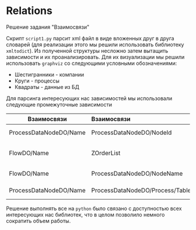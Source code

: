 # Relations
Решение задания "Взаимосвязи"

Скрипт `script1.py` парсит xml файл в виде вложенных друг в друга словарей (для реализации этого мы решили использовать библиотеку `xmltodict`).
Из полученной структуры несложно затем вытащить зависимости и их проанализировать.
Для их визуализации мы решили использовать `graphviz` со следующими условными обозначениями:

* Шестигранники - компании
* Круги - процессы
* Квадраты - данные из БД

Для парсинга интересующих нас зависимостей мы использовали следующие промежуточные зависимости

| Взаимосвязи | Взаимосвязи | Искомые связи |
| ------------- |:------------------| :-----|
|ProcessDataNodeDO/Name | ProcessDataNodeDO/NodeId | Имя процесса - его ID|
|FlowDO/Name | ZOrderList | Имя диаграммы - последовательность узлов и процессов|
|FlowDO/Name | ProcessDataNodeDO/NodeName | **Диаграммы - процессы** |
|ProcessDataNodeDO/Name | ProcessDataNodeDO/Process/Tablename| **Процессы - данные**

Решение выполнять все на `python` было связано с доступностью всех интересующих нас библиотек, что в целом позволило немного сократить объем работы.

